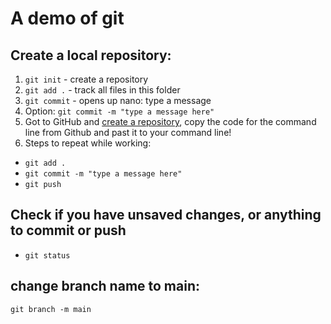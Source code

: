 # A demo of git

## Create a local repository:

1. `git init` - create a repository
2. `git add .` - track all files in this folder
3. `git commit` - opens up nano: type a message
3. Option: `git commit -m "type a message here"`
4. Got to GitHub and [create a repository](https://docs.github.com/en/get-started/quickstart/create-a-repo?tool=webui), copy the code for the command line from Github and past it to your command line!
5. Steps to repeat while working: 
 - `git add .`
 - `git commit -m "type a message here"`
 - `git push`

## Check if you have unsaved changes, or anything to commit or push
 - `git status`



## change branch name to main:
`git branch -m main`
